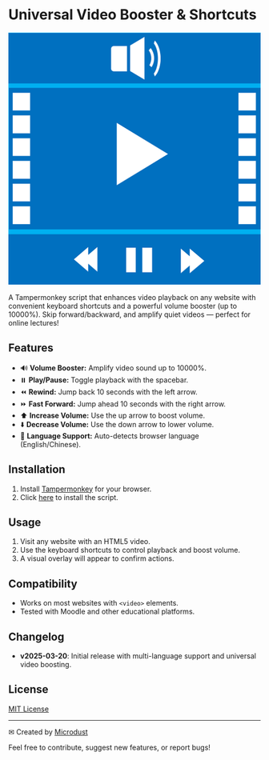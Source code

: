 # Universal Video Booster & Shortcuts

![thumbnail](./icon.png)

A Tampermonkey script that enhances video playback on any website with convenient keyboard shortcuts and a powerful volume booster (up to 10000%). Skip forward/backward, and amplify quiet videos — perfect for online lectures!

## Features
- 🔊 **Volume Booster:** Amplify video sound up to 10000%.
- ⏸️ **Play/Pause:** Toggle playback with the spacebar.
- ⏪ **Rewind:** Jump back 10 seconds with the left arrow.
- ⏩ **Fast Forward:** Jump ahead 10 seconds with the right arrow.
- ⬆️ **Increase Volume:** Use the up arrow to boost volume.
- ⬇️ **Decrease Volume:** Use the down arrow to lower volume.
- 🔄 **Language Support:** Auto-detects browser language (English/Chinese).

## Installation
1. Install [Tampermonkey](https://www.tampermonkey.net/) for your browser.
2. Click [here](https://github.com/your-repo/universal-video-booster/raw/main/universal-video-booster.user.js) to install the script.

## Usage
1. Visit any website with an HTML5 video.
2. Use the keyboard shortcuts to control playback and boost volume.
3. A visual overlay will appear to confirm actions.

## Compatibility
- Works on most websites with `<video>` elements.
- Tested with Moodle and other educational platforms.

## Changelog
- **v2025-03-20**: Initial release with multi-language support and universal video boosting.

## License
[MIT License](LICENSE)

---
✉ Created by [Microdust](https://github.com/micr0dust)

Feel free to contribute, suggest new features, or report bugs!

